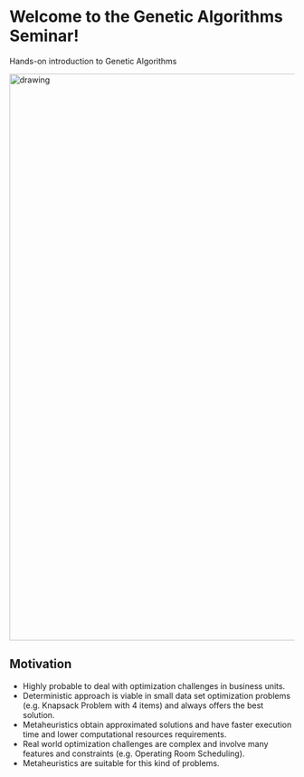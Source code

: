 # Welcome to the Genetic Algorithms Seminar!
Hands-on introduction to Genetic Algorithms

<img src="https://raw.githubusercontent.com/roniepaolo/bbs-genetic-algorithms/main/images/genetic_algorithms.png" alt="drawing" width="1000"/>

## Motivation
* Highly probable to deal with optimization challenges in business units.
* Deterministic approach is viable in small data set optimization problems (e.g. Knapsack Problem with 4 items) and always offers the best solution.
* Metaheuristics obtain approximated solutions and have faster execution time and lower computational resources requirements.
* Real world optimization challenges are complex and involve many features and constraints (e.g. Operating Room Scheduling).
* Metaheuristics are suitable for this kind of problems.
